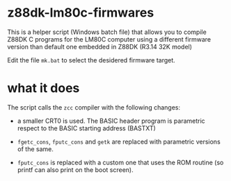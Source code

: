 # z88dk-lm80c-firmwares

This is a helper script (Windows batch file) that allows you to
compile Z88DK C programs for the LM80C computer using a different
firmware version than default one embedded in Z88DK (R3.14 32K model)

Edit the file `mk.bat` to select the desidered firmware target.

# what it does

The script calls the `zcc` compiler with the following changes:

- a smaller CRT0 is used. The BASIC header program
  is parametric respect to the BASIC starting address (BASTXT)

- `fgetc_cons`, `fputc_cons` and `getk` are replaced with
  parametric versions of the same.

- `fputc_cons` is replaced with a custom one that uses the ROM
  routine (so printf can also print on the boot screen).






